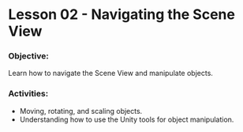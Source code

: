 # Lesson 02 - Navigating the Scene View

### Objective:
Learn how to navigate the Scene View and manipulate objects.

### Activities:
* Moving, rotating, and scaling objects.
* Understanding how to use the Unity tools for object manipulation.